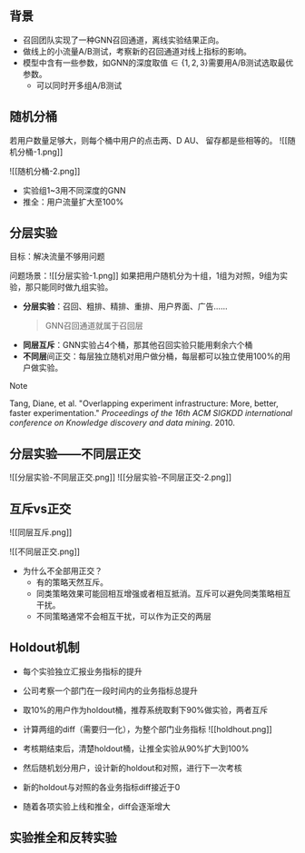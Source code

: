 ##  背景
- 召回团队实现了一种GNN召回通道，离线实验结果正向。
- 做线上的小流量A/B测试，考察新的召回通道对线上指标的影响。
- 模型中含有一些参数，如GNN的深度取值$\in\{1,2,3\}$需要用A/B测试选取最优参数。
	- 可以同时开多组A/B测试

## 随机分桶

若用户数量足够大，则每个桶中用户的点击两、D AU、 留存都是些相等的。
![[随机分桶-1.png]]

![[随机分桶-2.png]]
- 实验组1~3用不同深度的GNN
-  推全：用户流量扩大至100%

## 分层实验

目标：解决流量不够用问题

  问题场景：![[分层实验-1.png]]
如果把用户随机分为十组，1组为对照，9组为实验，那只能同时做九组实验。

- **分层实验**：召回、粗排、精排、重排、用户界面、广告……
  > GNN召回通道就属于召回层
- **同层互斥**：GNN实验占4个桶，那其他召回实验只能用剩余六个桶
- **不同层**间正交：每层独立随机对用户做分桶，每层都可以独立使用100%的用户做实验。
>[!note]
>Tang, Diane, et al. "Overlapping experiment infrastructure: More, better, faster experimentation." _Proceedings of the 16th ACM SIGKDD international conference on Knowledge discovery and data mining_. 2010.

## 分层实验——不同层正交
 ![[分层实验-不同层正交.png]]
![[分层实验-不同层正交-2.png]]

## 互斥vs正交

![[同层互斥.png]]

![[不同层正交.png]]

- 为什么不全部用正交？
	- 有的策略天然互斥。
	- 同类策略效果可能回相互增强或者相互抵消。互斥可以避免同类策略相互干扰。
	- 不同策略通常不会相互干扰，可以作为正交的两层

## Holdout机制

- 每个实验独立汇报业务指标的提升
- 公司考察一个部门在一段时间内的业务指标总提升
- 取10%的用户作为holdout桶，推荐系统取剩下90%做实验，两者互斥
- 计算两组的diff（需要归一化），为整个部门业务指标
![[holdhout.png]]

- 考核期结束后，清楚holdout桶，让推全实验从90%扩大到100%
- 然后随机划分用户，设计新的holdout和对照，进行下一次考核
- 新的holdout与对照的各业务指标diff接近于0
- 随着各项实验上线和推全，diff会逐渐增大

## 实验推全和反转实验
 